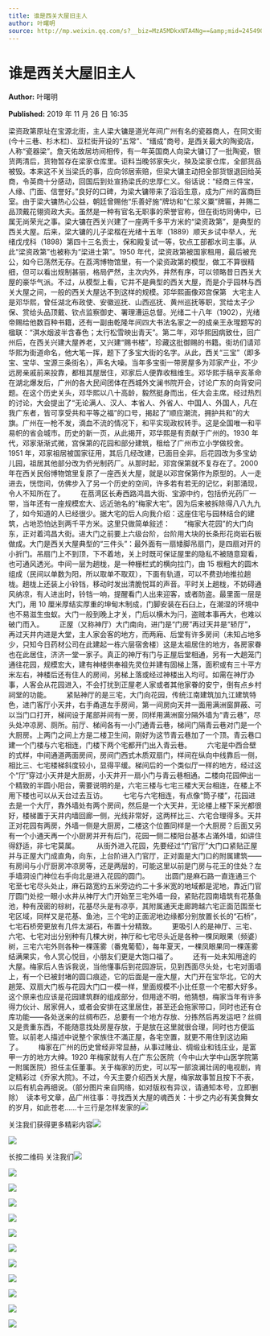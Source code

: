 ```yaml
---
title: 谁是西关大屋旧主人
author: 叶曙明
source: http://mp.weixin.qq.com/s?__biz=MzA5MDkxNTA4Ng==&amp;mid=2454908639&amp;idx=1&amp;sn=38722429a67f478ac4184ff6389d669d&amp;chksm=87a226beb0d5afa807966f044a75dcda836b146ac46b4db0702ee491d5915a9534ebba36b49f#rd
---
```


# 谁是西关大屋旧主人

**Author:** 叶曙明

**Published:** 2019 年 11 月 26 日 16:35

梁资政第原址在宝源北街，主人梁大镛是道光年间广州有名的瓷器商人，在同文街(今十三巷、杉木栏)、豆栏街开设的“五常”、“缙成”商号，是西关最大的陶瓷店，人称“瓷器梁”。詹天佑故居坊间相传，有一年英国商人向梁大镛订了一批陶瓷，银货两清后，货物暂存在梁家仓库里。讵料当晚邻家失火，殃及梁家仓库，全部货品被毁。本来这不关当梁氏的事，应向邻居索赔，但梁大镛主动把全部货银退回给英商，令英商十分感动，回国后到处宣扬梁氏的忠厚仁义。俗话说：“经商三件宝，人缘、门面、信誉好。”良好的口碑，为梁大镛带来了滔滔生意，成为广州的富商巨室。由于梁大镛热心公益，朝廷曾赐他“乐善好施”牌坊和“仁浆义粟”牌匾，并赐二品顶戴花翎资政大夫。虽然是一种有官名无职事的荣誉官称，但在街坊同俦中，已属无尚荣光之事。梁大镛在西关兴建了一座两千多平方米的“梁资政第”，是典型的西关大屋。后来，梁大镛的儿子梁楷在光绪十五年（1889）顺天乡试中举人，光绪戊戌科（1898）第四十三名贡士，保和殿复试一等，钦点工部都水司主事。从此“梁资政第”也被称为“梁进士第”。1950 年代，梁资政第被国家租用，最后被充公，如今已荡然无存。在荔湾博物馆里，有一个梁资政第的模型，做工不算很精细，但可以看出规制甚丽，格局俨然，主次内外，井然有序，可以领略昔日西关大屋的豪华气派。不过，从模型上看，它并不是典型的西关大屋，而是介乎园林与西关大屋之间，一般的西关大屋达不到这样的规模。邓华熙画像邓宫保第   大宅主人是邓华熙，曾任湖北布政使、安徽巡抚、山西巡抚、黄州巡抚等职，赏给太子少保、赏给头品顶戴、钦点监察御史、署理漕运总督。光绪二十八年（1902），光绪帝赐给他数百种书籍，还有一副由乾隆年间四大书法名家之一的成亲王永瑆题写的楹联：“淇水烟波半含春色；太行松雪映出青天”。第二年，邓华熙因病致仕，回广州后，在西关兴建大屋养老，又兴建“赐书楼”，珍藏这批御赐的书籍。街坊们请邓华熙为街道命名，他大笔一挥，题下了多宝大街的名字。从此，西关“三宝”（即多宝、宝华、宝源三条街名），声名大噪。当年多宝街一带房屋多为邓家产业，不少远房亲戚前来投靠，都租其屋居住，邓家后人便靠收租维生。邓华熙手稿辛亥革命在湖北爆发后，广州的各大民间团体在西城外文澜书院开会，讨论广东的向背安问题。在这个历史关头，邓华熙以八十高龄，毅然挺身而出，任大会主席。经过热烈的讨论，大会提出了“无论满人、汉人、本省人、外省人、中国人、外国人，凡在我广东者，皆可享受共和平等之福”的口号，揭起了“顺应潮流，拥护共和”的大旗。广州在一枪不发，滴血不流的情况下，和平实现政权转手。这是全国唯一和平易帜的省会城市。历史的新一页，从此揭开，邓华熙是有贡献于广州的。1930 年代，邓家渐渐式微，宫保第的花园和部分建筑，租给了广州市立小学做校舍。1951 年，邓家祖居被国家征用，其后几经改建，已面目全非。后花园改为多宝幼儿园，祖居其他部分改为侨光制药厂。从那时起，邓宫保第就不复存在了。2000 年在西关民俗博物馆里复原了一座西关大屋，就是以邓宫保第作为原型的。人一走进去，恍惚间，仿佛步入了另一个历史的空间，许多若有若无的记忆，刹那涌现，令人不知所在了。        在茘湾区长寿西路鸿昌大街、宝源中约，包括侨光药厂一带，当年还有一座规模宏大、远近驰名的“梅家大宅”。因为后来被拆除得八八九九了，如今知道的人已经很少。据大宅的后人向我介绍：这座住宅与园林结合的建筑，占地恐怕达到两千平方米。这里只做简单敍述：       “梅家大花园”的大门向东，正对着鸿昌大街。进大门之前要上六级台阶，台阶用大块的长条形花岗岩石板做成。大门是西关大屋典型的“三件头”：最外面有一扇矮脚吊扇门，是四扇对开的小折门。吊扇门上不到顶，下不着地，关上时既可保证屋里的隐私不被随意窥看，也可通风透光。中间一层为趟栊，是一种栅栏式的横向拉门，由 15 根粗大的圆木组成（民间以单数为阳，所以取单不取双），下面有轨道，可以不费劲地推拉趟栊。趟栊上还装上小铃铛，移动时发出清脆悦耳的声音。平时关上趟栊，不妨碍通风纳凉，有人进出时，铃铛一响，提醒看门人出来迎客，或者防盗。最里面一层是大门，用 10 厘米厚结实厚重的坤甸木制成，门脚安装在石臼上，在潮湿的环境中也不易滋生虫蚁。大门一般到晚上才关，门后以横木为闩，盗贼本事再大，也难以破门而入。        正屋（又称神厅）大门南向，进门是“门房”再过天井是“轿厅”，再过天井内进是大堂，主人家会客的地方，而两廂、后堂有许多房间（未知占地多少，只知今日药材公司在此建起一栋六层宿舍楼）这是太祖居住的地方，各房家眷也在此居住，济济一堂一家子。真正的神厅有门与正屋后堂相通，另有一大趟笼门通往花园，规模宏大，建有神楼供奉祖先灵位并建有固梯上落，面积或有三十平方米左右，神楼后还有住人的房间，另梯上落或经过神楼出入均可。如需在神厅办事，人客会从花园进入，不会打扰到正屋老人家或者其他家眷的安宁，倒有点乡村祠堂的功能。        紧贴神厅的是三宅，大门向花园，传统江南建筑加九江建筑特色，进门客厅小天井，右手甬道左手房间，第一间房向天井一面用满洲窗屏蔽、可以当门口打开，梯间设于尾部并间有一房，同样用满洲窗分隔外墙为“青云巷”，尽头处冲凉房、厕所。前厅、梯间各有一小门通青云巷，梯间门隔青云巷对门是一个大厨房。上两门之间上方是二楼卫生间，刚好为这节青云巷加了一个顶。青云巷口建一个门楼与六宅相连，门楼下两个宅都开门出入青云巷。        六宅是中西合壁的式样，中间通道两面房间，房间门西式木质双扇门，样间在纵向中线靠后一侧，相比三、七宅楼梯斜度较小，显得平缓。梯间后的一个类似厅一样的地方，经过这个“厅”穿过小天井是大厨房，小天井开一扇小门与青云巷相通。二楼向花园伸出一个精致的半圆小阳台，需要说明的是，六宅三楼与七宅三楼大天台相连，在楼上不用下楼也可以从天台过去互访。        七宅与六宅相连，有点像“筒子楼”，花园进去是一个大厅，靠外墙处有两个房间，然后是一个大天井，无论楼上楼下采光都很好，楼梯置于天井内墙回廊一侧，光线非常好，这两样比三、六宅合理得多。天井正对花园有两房，外墙一侧是大厨房，二楼这个位置同样是一个大厨房？后面又另有一个小通天再一个小厨房并开有后门，花园一侧二楼阳台基本占滿外墙，如讲住得舒适，非七宅莫属。         从街外进入花园，先要经过“门官厅”大门口紧贴正屋并与正屋大门成直角，向东，上台阶进入门官厅，正对面是大门口的附属建筑——有房间与小厅厨房冲凉房等，还是两层的，可能这里以前是门房与花王的住处？左手墙洞设门神位右手向北是进入花园的圆门。        出圆门是麻石路一直连通三个宅至七宅尽头处止，麻石路宽约五米旁边约二十多米宽的地域都是泥地，靠近门官厅圆门处挖一眼小水井从神厅大门开始至三宅外墙一段，紧贴花园南墙筑有花基鱼池，种有茂密的棕树，花基尽头是有凉亭，其附属通天走廊跨越六宅正面范围至七宅区域，同样又是花基、鱼池，三个宅的正面泥地边缘都分别放置长长的“石桥”，七宅石桥旁更放有几件太湖石，布置十分精致。        更吸引人的是神厅、三宅、六宅、七宅对出分别种有几棵大树，神厅和七宅尽头近是各种一棵凤眼果（频婆）树，三宅六宅外则各种一棵莲雾（番鬼葡萄），每年夏天，一棵凤眼果同一棵莲雾结满果实，令人赏心悦目，小朋友们更是大饱口福了。        还有一处未知用途的大屋。梅家后人告诉我说，当他懂事后到花园游玩，见到西面尽头处，七宅对面墙上，有一个已被封堵的圆口痕迹，它的后面是一座大屋，大门开在宝华北，它的大趟笼、双扇大门板与花园大门口一模一样，里面规模不小比任意一个宅都大好多。这个原来也应该是花园建筑群的组成部分，但用途不明，他猜想，梅家当年有许多得力伙计、居家佣人，或者会安排在这里居住，甚至还会拖家带口，同时也还有仓库功能——各处送来的丝绸布匹，总要有一个地方存放、分拣然后再发运吧？丝绸又是贵重东西，不能随意找处房屋存放，于是放在这里就很合理，同时也方便监管。以前老人描述中说整个家族住不滿正屋，各宅空置，就更不用住到这边廂了。        梅家在广州的历史曾经非常显赫，从事过赌业、绸缎业和钱庄业，是富甲一方的地方大绅。1920 年梅家就有人在广东公医院（今中山大学中山医学院第一附属医院）担任主仼董事。关于梅家的历史，可以写一部浪澜壮阔的电视剧，肯定精彩过《乔家大院》。不过，今天主要介绍西关大屋，梅家故事暂且按下不表，以后有机会再细说。（部分图片来自网络，如对版权有异议，请通知本号，立即删除）  读本号文章，品广州往事：寻找西关大屋的魂西关：十步之内必有美食舞女的岁月，如此苍老……十三行是怎样发家的![](https://mmbiz.qpic.cn/mmbiz_jpg/PJWG74pLsMaiar1HKvsbOcUQV9zYCPIx3mMBYvPlKPic35zgbzadcOByON1uUia0DpdEw9QNb4oojxLfNrrseqXfw/640?wx_fmt=jpeg)

关注我们获得更多精彩内容![](https://mmbiz.qpic.cn/mmbiz_jpg/PJWG74pLsMaiar1HKvsbOcUQV9zYCPIx3OD9wmENIzpkFSamSbGia6licqIRfwibLa8vKI0qsq7cItIVCdp9Xicvtdw/640?wx_fmt=jpeg)

![](https://mmbiz.qpic.cn/mmbiz_jpg/PJWG74pLsMaiar1HKvsbOcUQV9zYCPIx3g5Nygdb5QpxLdBPDCKvUdBuc7SYPkGK3AgVQVZicgRfPte0dPwH3quA/640?wx_fmt=jpeg)

长按二维码 关注我们![](https://mmbiz.qpic.cn/mmbiz_jpg/PJWG74pLsMaiar1HKvsbOcUQV9zYCPIx3vgAByS2ZIwQ0LvxeiajRP6zYytFYeu97PQjebkolbS7FDYPiaNWd08YA/640?wx_fmt=jpeg)

![](https://mmbiz.qpic.cn/mmbiz_jpg/PJWG74pLsMaiar1HKvsbOcUQV9zYCPIx3X3msaUdfSF10zsqSm3IlmHHD6HFBxx3ShAicmJJ1NIb0THRH88bjbQg/640?wx_fmt=jpeg)

![](https://mmbiz.qpic.cn/mmbiz_jpg/PJWG74pLsMaiar1HKvsbOcUQV9zYCPIx3RZn8q2HhIlJN0ZicpK5pC9dJP2ziat2TXZNkVcD1ibP23hpe5ktFc6f7w/640?wx_fmt=jpeg)

![](https://mmbiz.qpic.cn/mmbiz_png/Ljib4So7yuWhcaQfvLv5qKeCrVRib9jXvhfL9tWM0y6wOrcM4q8p9U6TgsjvW5mTC6b06C3LubPYSzXbKnpPH4icg/640?wx_fmt=png)

![](https://mmbiz.qpic.cn/mmbiz_jpg/PJWG74pLsMaiar1HKvsbOcUQV9zYCPIx3Eh3uvoiak2quUQ9Xc9nibC2ptC55aEW7tweEVqiamsQGkmjsrAX9ExCHg/640?wx_fmt=jpeg)

![](https://mmbiz.qpic.cn/mmbiz_jpg/PJWG74pLsMb3u0zMDXGCkuhyIBJ1bKmePv6TCicvcVzpevRWmovZAFvUjbtqLnE1pmuvdDibVrhyC9hEkCuOgoKQ/640?wx_fmt=jpeg)

![](https://mmbiz.qpic.cn/mmbiz_jpg/PJWG74pLsMYyeMev6ibo4eZPVMbmt5ic0aBsbgJbzXG7K6XrcNlhPxJus2sWemR8Dlgnl7OolzpmNpkMdmWDT23g/640?wx_fmt=jpeg)

![](https://mmbiz.qpic.cn/mmbiz_jpg/PJWG74pLsMZ9AS4a8CKjkqsKOfqg3BURUYvYUVfL4ZJG0ibsDcN6Sia9ibssib7cVP8bTJE5nHrTBJsJh9hjCzI0tg/640?wx_fmt=jpeg)

![](https://mmbiz.qpic.cn/mmbiz_gif/Ljib4So7yuWiar555YGQENoeu5VuqtbHXnGrfZJfpLRF1duicUOdvkoiaxK6KDJdCuEKgQ1TsCqUxEZiblbjufmG9QQ/640?wx_fmt=gif)

![](https://mmbiz.qpic.cn/mmbiz_jpg/PJWG74pLsMb3u0zMDXGCkuhyIBJ1bKmeNfcSVSxexCAOJDticgJUuyiaZPfHTOEWb6OOI75YSqwyMGdHGDOVGmjg/640?wx_fmt=jpeg)

![](https://mmbiz.qpic.cn/mmbiz_png/Ljib4So7yuWjTALEtD9icZc0uHS2cFutrbVJJ7iaEEkCzia42ZbBsPzywhM3LSyxUVrVNPSqiaNsXmmKibJJiaFcLSuRQ/640?wx_fmt=png)

![](https://mmbiz.qpic.cn/mmbiz_jpg/PJWG74pLsMaiar1HKvsbOcUQV9zYCPIx3zprgc2W38Eib1JoY6LItoXjDwqibke8koVYzo2byUibU5icRFffR7PwOHA/640?wx_fmt=jpeg)
